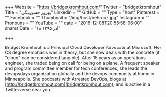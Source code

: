 +++
Website = "https://bridgetkromhout.com/"
Twitter = "bridgetkromhout"
Title = "بهروز حسن‌بیگی"
Linkedin = ""
GitHub = ""
Type = "host"
Pinterest = ""
Facebook = ""
Thumbnail = "/img/host/behrooz.jpg"
Instagram = ""
Pronouns = ""
YouTube = ""
date = "2016-12-08T20:55:58-06:00"
shamsiDate = "۱۸ آذر ۱۳۹۵"

+++

Bridget Kromhout is a Principal Cloud Developer Advocate at Microsoft. Her CS degree emphasis was in theory, but she now deals with the concrete (if "cloud" can be considered tangible). After 15 years as an operations engineer, she traded being on call for being on a plane. A frequent speaker and program committee member for tech conferences, she leads the devopsdays organization globally and the devops community at home in Minneapolis. She podcasts with Arrested DevOps, blogs at [http://bridgetkromhout.com](bridgetkromhout.com), and is active in a Twitterverse near you.